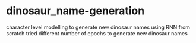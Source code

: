 # dinosaur_name-generation
character level modelling to generate new dinosaur names using RNN from scratch 
tried different number of epochs to generate new dinosaur names
